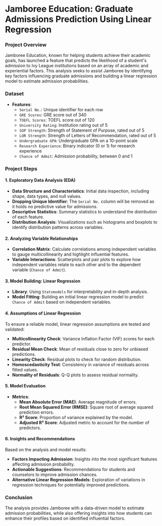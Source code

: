 # Jamboree Education: Graduate Admissions Prediction Using Linear Regression

### Project Overview

Jamboree Education, known for helping students achieve their academic goals, has launched a feature that predicts the likelihood of a student's admission to Ivy League institutions based on an array of academic and experiential factors. This analysis seeks to assist Jamboree by identifying key factors influencing graduate admissions and building a linear regression model to estimate admission probabilities.

### Dataset
- **Features**:
  - `Serial No.`: Unique identifier for each row
  - `GRE Scores`: GRE score out of 340
  - `TOEFL Scores`: TOEFL score out of 120
  - `University Rating`: Institution rating out of 5
  - `SOP Strength`: Strength of Statement of Purpose, rated out of 5
  - `LOR Strength`: Strength of Letters of Recommendation, rated out of 5
  - `Undergraduate GPA`: Undergraduate GPA on a 10-point scale
  - `Research Experience`: Binary indicator (0 or 1) for research experience
  - `Chance of Admit`: Admission probability, between 0 and 1

### Project Steps

#### 1. Exploratory Data Analysis (EDA)

- **Data Structure and Characteristics**: Initial data inspection, including shape, data types, and null values.
- **Dropping Unique Identifier**: The `Serial No.` column will be removed as it holds no predictive value for admissions.
- **Descriptive Statistics**: Summary statistics to understand the distribution of each feature.
- **Distribution Analysis**: Visualizations such as histograms and boxplots to identify distribution patterns across variables.

#### 2. Analyzing Variable Relationships

- **Correlation Matrix**: Calculate correlations among independent variables to gauge multicollinearity and highlight influential features.
- **Variable Interactions**: Scatterplots and pair plots to explore how independent variables relate to each other and to the dependent variable (`Chance of Admit`).

#### 3. Model Building: Linear Regression

- **Library**: Using `Statsmodels` for interpretability and in-depth analysis.
- **Model Fitting**: Building an initial linear regression model to predict `Chance of Admit` based on independent variables.

#### 4. Assumptions of Linear Regression

To ensure a reliable model, linear regression assumptions are tested and validated:
  - **Multicollinearity Check**: Variance Inflation Factor (VIF) scores for each predictor.
  - **Residual Mean Check**: Mean of residuals close to zero for unbiased predictions.
  - **Linearity Check**: Residual plots to check for random distribution.
  - **Homoscedasticity Test**: Consistency in variance of residuals across fitted values.
  - **Normality of Residuals**: Q-Q plots to assess residual normality.

#### 5. Model Evaluation

- **Metrics**:
  - **Mean Absolute Error (MAE)**: Average magnitude of errors.
  - **Root Mean Squared Error (RMSE)**: Square root of average squared prediction errors.
  - **R² Score**: Proportion of variance explained by the model.
  - **Adjusted R² Score**: Adjusted metric to account for the number of predictors.

#### 6. Insights and Recommendations

Based on the analysis and model results:
  - **Factors Impacting Admission**: Insights into the most significant features affecting admission probability.
  - **Actionable Suggestions**: Recommendations for students and counselors to improve admission chances.
  - **Alternative Linear Regression Models**: Exploration of variations in regression techniques for potentially improved predictions.

### Conclusion

The analysis provides Jamboree with a data-driven model to estimate admission probabilities, while also offering insights into how students can enhance their profiles based on identified influential factors.
